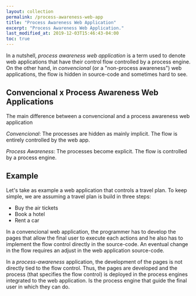 ```yaml
---
layout: collection
permalink: /process-awareness-web-app
title: "Process Awareness Web Application"
excerpt: "Process Awareness Web Application."
last_modified_at: 2019-12-03T15:46:43-04:00
toc: true
---
```


In a nutshell, *process awareness web application* is a term used to denote web applications that have their control flow controlled by a process engine. On the other hand, in *convencional* (or a "non-process awareness") web applications, the flow is hidden in source-code and sometimes hard to see.


## Convencional x Process Awareness Web Applications

The main difference between a convencional and a process awareness web application 

*Convencional*: The processes are hidden as mainly implicit. The flow is entirely controlled by the web app.

*Process Awareness*: The processes become explicit. The flow is controlled by a process engine.

## Example

Let's take as example a web application that controls a travel plan. To keep simple, we are assuming a travel plan is build in three steps:

* Buy the air tickets
* Book a hotel
* Rent a car

In a convencional web application, the programmer has to develop the pages that allow the final user to execute each actions and he also has to implement the flow control directly in the source-code. An eventual change in the flow requires an adjust in the web application source-code.

In a *process-awareness* application, the development of the pages is not directly tied to the flow control. Thus, the pages are developed and the process (that specifies the flow control) is deployed in the process engines integrated to the web application. Is the process engine that guide the final user in which they can do.



